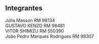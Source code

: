 ## Integrantes
Júlia Masson RM 98134  
GUSTAVO KENZO RM 98481  
VITOR SHIMIZU RM 550390  
João Pedro Marques Rodrigues RM 98307  

